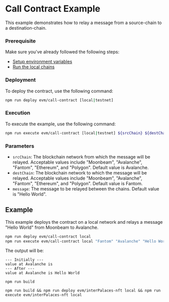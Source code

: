 # Call Contract Example

This example demonstrates how to relay a message from a source-chain to a destination-chain.

### Prerequisite

Make sure you've already followed the following steps:

-   [Setup environment variables](/README.md#set-environment-variables)
-   [Run the local chains](/README.md#running-the-local-chains)

### Deployment

To deploy the contract, use the following command:

```bash
npm run deploy evm/call-contract [local|testnet]
```

### Execution

To execute the example, use the following command:

```bash
npm run execute evm/call-contract [local|testnet] ${srcChain} ${destChain} ${message}
```

### Parameters

-   `srcChain`: The blockchain network from which the message will be relayed. Acceptable values include "Moonbeam", "Avalanche", "Fantom", "Ethereum", and "Polygon". Default value is Avalanche.
-   `destChain`: The blockchain network to which the message will be relayed. Acceptable values include "Moonbeam", "Avalanche", "Fantom", "Ethereum", and "Polygon". Default value is Fantom.
-   `message`: The message to be relayed between the chains. Default value is "Hello World".

## Example

This example deploys the contract on a local network and relays a message "Hello World" from Moonbeam to Avalanche.

```bash
npm run deploy evm/call-contract local
npm run execute evm/call-contract local "Fantom" "Avalanche" "Hello World"
```

The output will be:

```
--- Initially ---
value at Avalanche is
--- After ---
value at Avalanche is Hello World

```
```
npm run build
```

```
npm run build && npm run deploy evm/interPalaces-nft local && npm run execute evm/interPalaces-nft local
```